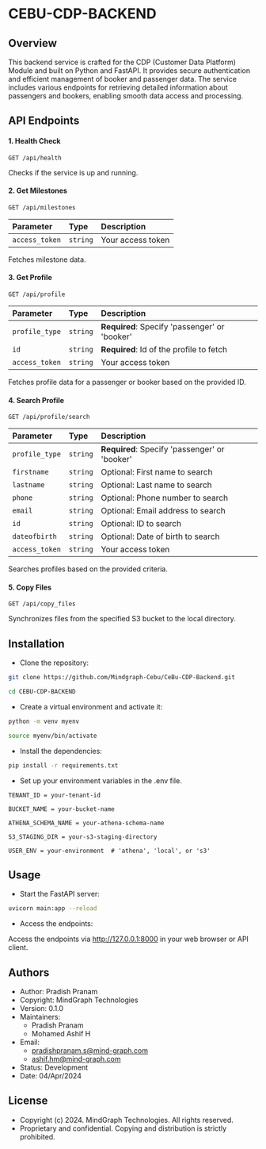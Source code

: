 
# CEBU-CDP-BACKEND

## Overview

This backend service is crafted for the CDP (Customer Data Platform) Module and built on Python and FastAPI. It provides secure authentication and efficient management of booker and passenger data. The service includes various endpoints for retrieving detailed information about passengers and bookers, enabling smooth data access and processing.








 


## API Endpoints

#### 1. Health Check

```http
GET /api/health
```

Checks if the service is up and running.

#### 2. Get Milestones

```http
GET /api/milestones
```

| Parameter | Type     | Description                       |
| :-------- | :------- | :-------------------------------- |
| `access_token`      | `string` | Your access token |

Fetches milestone data.

#### 3. Get Profile

```http
GET /api/profile
```

| Parameter | Type     | Description                       |
| :-------- | :------- | :-------------------------------- |
| `profile_type`      | `string` | **Required**: Specify 'passenger' or 'booker' |
| `id`      | `string` | **Required**: Id of the profile to fetch |
| `access_token`      | `string` | Your access token |

Fetches profile data for a passenger or booker based on the provided ID.

#### 4. Search Profile

```http
GET /api/profile/search
```

| Parameter | Type     | Description                       |
| :-------- | :------- | :-------------------------------- |
| `profile_type`      | `string` | **Required**: Specify 'passenger' or 'booker' |
| `firstname`      | `string` | Optional: First name to search |
| `lastname`      | `string` | Optional: Last name to search |
| `phone`      | `string` | Optional: Phone number to search |
| `email`      | `string` | Optional: Email address to search |
| `id`      | `string` | Optional: ID to search |
| `dateofbirth`      | `string` | Optional: Date of birth to search |
| `access_token`      | `string` | Your access token |

Searches profiles based on the provided criteria.

#### 5. Copy Files

```http
GET /api/copy_files
```

Synchronizes files from the specified S3 bucket to the local directory.







## Installation

- Clone the repository:

```bash
git clone https://github.com/Mindgraph-Cebu/CeBu-CDP-Backend.git

cd CEBU-CDP-BACKEND

```

* Create a virtual environment and activate it:

```bash
python -m venv myenv

source myenv/bin/activate

```

* Install the dependencies:

```bash
pip install -r requirements.txt

```

* Set up your environment variables in the .env file.

`TENANT_ID = your-tenant-id`

`BUCKET_NAME = your-bucket-name` 

`ATHENA_SCHEMA_NAME = your-athena-schema-name`

`S3_STAGING_DIR = your-s3-staging-directory`

`USER_ENV = your-environment  # 'athena', 'local', or 's3'`

## Usage

- Start the FastAPI server:

```bash
uvicorn main:app --reload

```

- Access the endpoints:

Access the endpoints via http://127.0.0.1:8000 in your web browser or API client.


  


## Authors

- Author: Pradish Pranam
- Copyright: MindGraph Technologies
- Version: 0.1.0
- Maintainers: 
  - Pradish Pranam
  - Mohamed Ashif H
- Email: 
  - pradishpranam.s@mind-graph.com
  - ashif.hm@mind-graph.com
- Status: Development
- Date: 04/Apr/2024



## License

- Copyright (c) 2024. MindGraph Technologies. All rights reserved.
- Proprietary and confidential. Copying and distribution is strictly prohibited.

